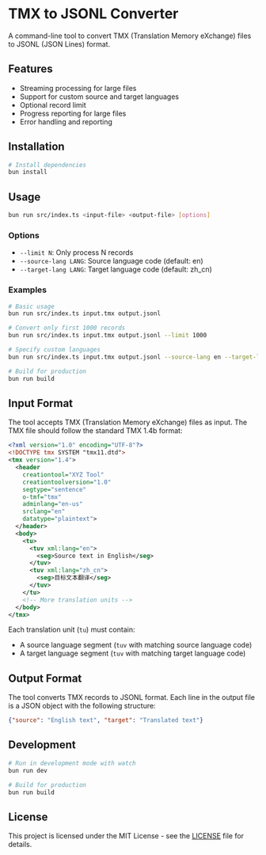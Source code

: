 # TMX to JSONL Converter

A command-line tool to convert TMX (Translation Memory eXchange) files to JSONL (JSON Lines) format.

## Features

- Streaming processing for large files
- Support for custom source and target languages
- Optional record limit
- Progress reporting for large files
- Error handling and reporting

## Installation

```bash
# Install dependencies
bun install
```

## Usage

```bash
bun run src/index.ts <input-file> <output-file> [options]
```

### Options

- `--limit N`: Only process N records
- `--source-lang LANG`: Source language code (default: en)
- `--target-lang LANG`: Target language code (default: zh_cn)

### Examples

```bash
# Basic usage
bun run src/index.ts input.tmx output.jsonl

# Convert only first 1000 records
bun run src/index.ts input.tmx output.jsonl --limit 1000

# Specify custom languages
bun run src/index.ts input.tmx output.jsonl --source-lang en --target-lang fr

# Build for production
bun run build
```

## Input Format

The tool accepts TMX (Translation Memory eXchange) files as input. The TMX file should follow the standard TMX 1.4b format:

```xml
<?xml version="1.0" encoding="UTF-8"?>
<!DOCTYPE tmx SYSTEM "tmx11.dtd">
<tmx version="1.4">
  <header
    creationtool="XYZ Tool" 
    creationtoolversion="1.0"
    segtype="sentence"
    o-tmf="tmx"
    adminlang="en-us"
    srclang="en"
    datatype="plaintext">
  </header>
  <body>
    <tu>
      <tuv xml:lang="en">
        <seg>Source text in English</seg>
      </tuv>
      <tuv xml:lang="zh_cn">
        <seg>目标文本翻译</seg>
      </tuv>
    </tu>
    <!-- More translation units -->
  </body>
</tmx>
```

Each translation unit (`tu`) must contain:
- A source language segment (`tuv` with matching source language code)
- A target language segment (`tuv` with matching target language code)

## Output Format

The tool converts TMX records to JSONL format. Each line in the output file is a JSON object with the following structure:

```json
{"source": "English text", "target": "Translated text"}
```

## Development

```bash
# Run in development mode with watch
bun run dev

# Build for production
bun run build
```

## License

This project is licensed under the MIT License - see the [LICENSE](../LICENSE) file for details.
